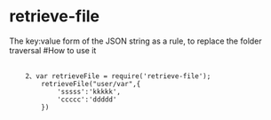 # retrieve-file
The key:value form of the JSON string as a rule, to replace the folder traversal
#How to use it
```	1、npm install retrieve-file --save-dev

	2、var retrieveFile = require('retrieve-file');
		retrieveFile("user/var",{
			'sssss':'kkkkk',
			'ccccc':'ddddd'
		})
```
